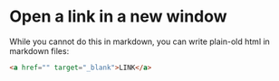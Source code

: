 # Open a link in a new window

While you cannot do this in markdown, you can write plain-old html in markdown files:

```html
<a href="" target="_blank">LINK</a>
```
